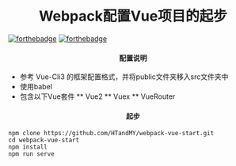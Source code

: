 # <center>Webpack配置Vue项目的起步</center>

[![forthebadge](https://forthebadge.com/images/badges/made-with-javascript.svg)](https://forthebadge.com)
[![forthebadge](https://forthebadge.com/images/badges/made-with-vue.svg)](https://forthebadge.com)

#### <center>配置说明</center>

* 参考 Vue-Cli3 的框架配置格式，并将public文件夹移入src文件夹中
* 使用babel
* 包含以下Vue套件
** Vue2
** Vuex
** VueRouter

#### <center>起步</center>

    npm clone https://github.com/HTandMY/webpack-vue-start.git
    cd webpack-vue-start
    npm install
    npm run serve

